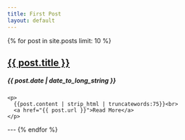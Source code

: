 ```yaml
---
title: First Post
layout: default
---
```





{% for post in site.posts limit: 10 %}
<div class="row-fluid">
  <div class="span12">
    <a href="{{post.url}}"><h2>{{ post.title }}</h2></a>
    <h5>{{ post.date | date_to_long_string }}</h5>
    
    <p>
      {{post.content | strip_html | truncatewords:75}}<br>
      <a href="{{ post.url }}">Read More</a>
    </p>
  </div>
</div>
---
{% endfor %}
